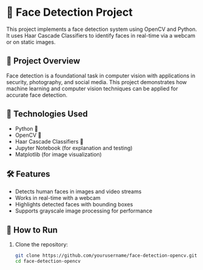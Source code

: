 # 🧠 Face Detection Project

This project implements a face detection system using OpenCV and Python. It uses Haar Cascade Classifiers to identify faces in real-time via a webcam or on static images.

## 📌 Project Overview

Face detection is a foundational task in computer vision with applications in security, photography, and social media. This project demonstrates how machine learning and computer vision techniques can be applied for accurate face detection.

## 🔧 Technologies Used

- Python 🐍
- OpenCV 🎥
- Haar Cascade Classifiers 🧱
- Jupyter Notebook (for explanation and testing)
- Matplotlib (for image visualization)

## 🛠️ Features

- Detects human faces in images and video streams
- Works in real-time with a webcam
- Highlights detected faces with bounding boxes
- Supports grayscale image processing for performance

## 🧪 How to Run

1. Clone the repository:
   ```bash
   git clone https://github.com/yourusername/face-detection-opencv.git
   cd face-detection-opencv
